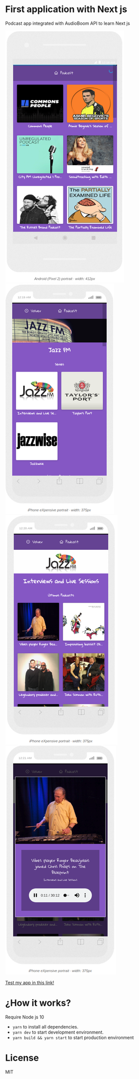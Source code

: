 # First application with Next js

Podcast app integrated with AudioBoom API to learn Next js

![Index app](./.readme-static/index.png)
![Serie](./.readme-static/serie.png)
![Channel](./.readme-static/channel.png)
![Podcast](./.readme-static/modal.png)

[Test my app in this link!](https://nextjs.surfacerobin.now.sh/)

# ¿How it works?

Require Node js 10

- `yarn` to install all dependencies.
- `yarn dev` to start development environment.
- `yarn build && yarn start` to start production environment

# License

MIT

